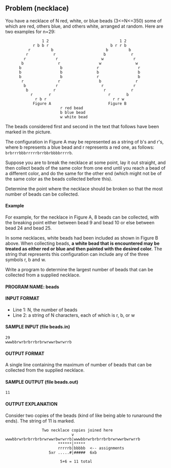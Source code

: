 ## Problem (necklace)

You have a necklace of N red, white, or blue beads (3<=N<=350) some of which are red, others blue, and others white, arranged at random. Here are two examples for n=29:

```
                1 2                               1 2
            r b b r                           b r r b
          r         b                       b         b
         r           r                     b           r
        r             r                   w             r
       b               r                 w               w
      b                 b               r                 r
      b                 b               b                 b
      b                 b               r                 b
       r               r                 b               r
        b             r                   r             r
         b           r                     r           r
           r       r                         r       b
             r b r                             r r w
            Figure A                         Figure B
                        r red bead
                        b blue bead
                        w white bead
```

The beads considered first and second in the text that follows have been marked in the picture.

The configuration in Figure A may be represented as a string of b's and r's, where b represents a blue bead and r represents a red one, as follows: `brbrrrbbbrrrrrbrrbbrbbbbrrrrb`.

Suppose you are to break the necklace at some point, lay it out straight, and then collect beads of the same color from one end until you reach a bead of a different color, and do the same for the other end (which might not be of the same color as the beads collected before this).

Determine the point where the necklace should be broken so that the most number of beads can be collected.

#### Example

For example, for the necklace in Figure A, 8 beads can be collected, with the breaking point either between bead 9 and bead 10 or else between bead 24 and bead 25.

In some necklaces, white beads had been included as shown in Figure B above. When collecting beads, **a white bead that is encountered may be treated as either red or blue and then painted with the desired color.** The string that represents this configuration can include any of the three symbols r, b and w.

Write a program to determine the largest number of beads that can be collected from a supplied necklace.

#### PROGRAM NAME: beads

#### INPUT FORMAT

* Line 1:	N, the number of beads
* Line 2:	a string of N characters, each of which is r, b, or w

#### SAMPLE INPUT (file beads.in)

```
29
wwwbbrwrbrbrrbrbrwrwwrbwrwrrb
```

#### OUTPUT FORMAT

A single line containing the maximum of number of beads that can be collected from the supplied necklace.

#### SAMPLE OUTPUT (file beads.out)

```
11
```

#### OUTPUT EXPLANATION

Consider two copies of the beads (kind of like being able to runaround the ends). The string of 11 is marked.

```
                Two necklace copies joined here
                             v
wwwbbrwrbrbrrbrbrwrwwrbwrwrrb|wwwbbrwrbrbrrbrbrwrwwrbwrwrrb
                       ******|*****
                       rrrrrb|bbbbb  <-- assignments
                   5xr .....#|#####  6xb

                        5+6 = 11 total
```